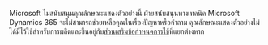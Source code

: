 Microsoft ไม่สนับสนุนคุณลักษณะแสดงตัวอย่างนี้ ฝ่ายสนับสนุนทางเทคนิค Microsoft Dynamics 365 จะไม่สามารถช่วยเหลือคุณในเรื่องปัญหาหรือคำถาม คุณลักษณะแสดงตัวอย่างไม่ได้มีไว้ใช้สำหรับการผลิตและขึ้นอยู่กับ[ส่วนเสริมข้อกำหนดการใช้](http://go.microsoft.com/fwlink/p/?LinkId=511446)ที่แยกต่างหาก